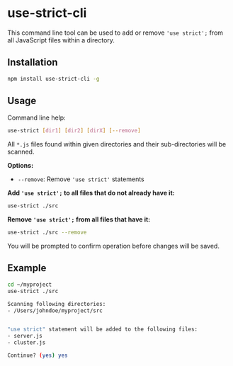 use-strict-cli
==============
This command line tool can be used to add or remove `'use strict';`
from all JavaScript files within a directory.

## Installation

```bash
npm install use-strict-cli -g
```

## Usage

Command line help:
```bash
use-strict [dir1] [dir2] [dirX] [--remove]
```

All `*.js` files found within given directories and
their sub-directories will be scanned.

**Options:**
- `--remove`: Remove `'use strict'` statements

**Add `'use strict';` to all files that do not already have it:**
```bash
use-strict ./src
```

**Remove `'use strict';` from all files that have it:**
```bash
use-strict ./src --remove
```

You will be prompted to confirm operation before changes will be saved.

## Example

```bash
cd ~/myproject
use-strict ./src

Scanning following directories:
- /Users/johndoe/myproject/src


"use strict" statement will be added to the following files:
- server.js
- cluster.js

Continue? (yes) yes
```
